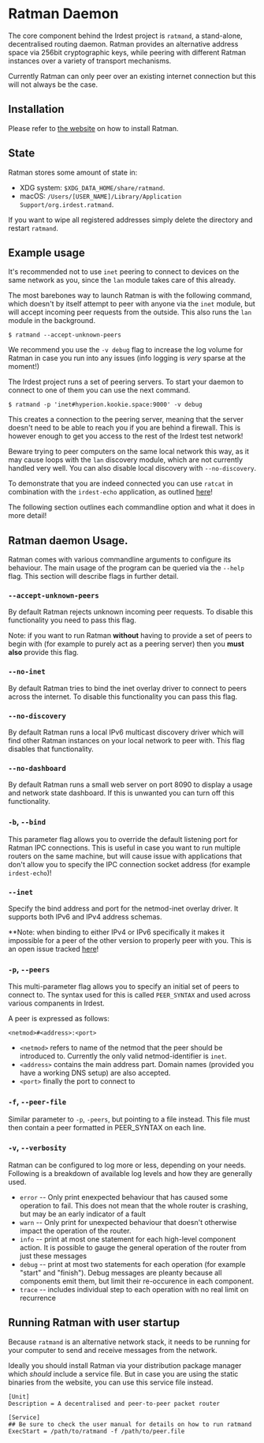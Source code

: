 # Ratman Daemon

The core component behind the Irdest project is `ratmand`, a
stand-alone, decentralised routing daemon.  Ratman provides an
alternative address space via 256bit cryptographic keys, while peering
with different Ratman instances over a variety of transport
mechanisms.

Currently Ratman can only peer over an existing internet connection
but this will not always be the case.


## Installation

Please refer to [the website](https://irde.st/downloads) on how to install Ratman.

## State

Ratman stores some amount of state in: 
  - XDG system: `$XDG_DATA_HOME/share/ratmand`.
  - macOS:  `/Users/[USER_NAME]/Library/Application Support/org.irdest.ratmand`.

If you want to wipe all registered addresses simply delete the
directory and restart `ratmand`.


## Example usage

It's recommended not to use `inet` peering to connect to devices on
the same network as you, since the `lan` module takes care of this
already.

The most barebones way to launch Ratman is with the following command,
which doesn't by itself attempt to peer with anyone via the `inet`
module, but will accept incoming peer requests from the outside.  This
also runs the `lan` module in the background.

```
$ ratmand --accept-unknown-peers
```

We recommend you use the `-v debug` flag to increase the log volume
for Ratman in case you run into any issues (info logging is _very_
sparse at the moment!)

The Irdest project runs a set of peering servers.  To start your
daemon to connect to one of them you can use the next command.

```
$ ratmand -p 'inet#hyperion.kookie.space:9000' -v debug
```

This creates a connection to the peering server, meaning that the
server doesn't need to be able to reach you if you are behind a
firewall.  This is however enough to get you access to the rest of the
Irdest test network!

Beware trying to peer computers on the same local network this way, as
it may cause loops with the `lan` discovery module, which are not
currently handled very well.  You can also disable local discovery
with `--no-discovery`.

To demonstrate that you are indeed connected you can use `ratcat` in
combination with the `irdest-echo` application, as outlined
[here](../irdest-echo.html#public-instance)!

The following section outlines each commandline option and what it
does in more detail!


## Ratman daemon Usage.

Ratman comes with various commandline arguments to configure its
behaviour.  The main usage of the program can be queried via the
`--help` flag.  This section will describe flags in further detail.


### `--accept-unknown-peers`

By default Ratman rejects unknown incoming peer requests.  To disable
this functionality you need to pass this flag.

Note: if you want to run Ratman **without** having to provide a set of
peers to begin with (for example to purely act as a peering server)
then you **must also** provide this flag.


### `--no-inet`

By default Ratman tries to bind the inet overlay driver to connect to
peers across the internet.  To disable this functionality you can pass
this flag.


### `--no-discovery`

By default Ratman runs a local IPv6 multicast discovery driver which
will find other Ratman instances on your local network to peer with.
This flag disables that functionality.


### `--no-dashboard`

By default Ratman runs a small web server on port 8090 to display a
usage and network state dashboard.  If this is unwanted you can turn
off this functionality.


### `-b`, `--bind`

This parameter flag allows you to override the default listening port
for Ratman IPC connections.  This is useful in case you want to run
multiple routers on the same machine, but will cause issue with
applications that don't allow you to specify the IPC connection socket
address (for example `irdest-echo`)!


### `--inet`

Specify the bind address and port for the netmod-inet overlay driver.
It supports both IPv6 and IPv4 address schemas.

**Note: when binding to either IPv4 or IPv6 specifically it makes it
impossible for a peer of the other version to properly peer with you.
This is an open issue tracked
[here](https://git.irde.st/we/irdest/-/issues/36)!


### `-p`, `--peers`

This multi-parameter flag allows you to specify an initial set of
peers to connect to.  The syntax used for this is called `PEER_SYNTAX`
and used across various companents in Irdest.

A peer is expressed as follows: 

```
<netmod>#<address>:<port>
```

 - `<netmod>` refers to name of the netmod that the peer should be
   introduced to.  Currently the only valid netmod-identifier is
   `inet`.
 - `<address>` contains the main address part.  Domain names (provided
   you have a working DNS setup) are also accepted.
 - `<port>` finally the port to connect to
 
 
### `-f`, `--peer-file`

Similar parameter to `-p`, `-peers`, but pointing to a file instead.
This file must then contain a peer formatted in PEER_SYNTAX on each line.


### `-v`, `--verbosity`

Ratman can be configured to log more or less, depending on your needs.
Following is a breakdown of available log levels and how they are
generally used.


 - `error` -- Only print enexpected behaviour that has caused some
   operation to fail.  This does not mean that the whole router is
   crashing, but may be an early indicator of a fault
 - `warn` -- Only print for unexpected behaviour that doesn't
   otherwise impact the operation of the router.
 - `info` -- print at most one statement for each high-level component
   action.  It is possible to gauge the general operation of the
   router from just these messages
 - `debug` -- print at most two statements for each operation (for
   example "start" and "finish").  Debug messages are pleanty because
   all components emit them, but limit their re-occurence in each
   component.
 - `trace` -- includes individual step to each operation with no real
   limit on recurrence


## Running Ratman with user startup

Because `ratmand` is an alternative network stack, it needs to be
running for your computer to send and receive messages from the
network.

Ideally you should install Ratman via your distribution package
manager which _should_ include a service file.  But in case you are
using the static binaries from the website, you can use this service
file instead.


```
[Unit]
Description = A decentralised and peer-to-peer packet router

[Service]
## Be sure to check the user manual for details on how to run ratmand
ExecStart = /path/to/ratmand -f /path/to/peer.file
```
